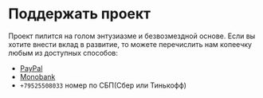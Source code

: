# Поддержать проект

Проект пилится на голом энтузиазме и безвозмездной основе. Если вы хотите внести вклад в развитие, то можете перечислить
нам копеечку любым из доступных способов:

- [PayPal](https://paypal.me/Unryze)
- [Monobank](https://send.monobank.ua/jar/7uKvD6jK8T)
- `+79525508033` номер по СБП(Сбер или Тинькофф)